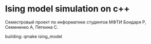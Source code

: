 # Ising model simulation on c++

Семестровый проект по информатике студентов МФТИ Бондаря Р, Семененко А, Пяткина С.

building: qmake ising_model
